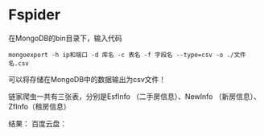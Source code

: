 # Fspider
在MongoDB的bin目录下，输入代码
```
mongoexport -h ip和端口 -d 库名 -c 表名 -f 字段名 --type=csv -o ./文件名.csv
```
可以将存储在MongoDB中的数据输出为csv文件！

链家爬虫一共有三张表，分别是EsfInfo （二手房信息）、NewInfo （新房信息）、ZfInfo（租房信息）

结果：
百度云盘：
